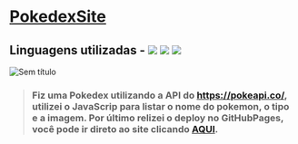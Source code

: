 # [PokedexSite](https://yagoferre.github.io/pokedex/)
## Linguagens utilizadas - <img src="https://img.shields.io/badge/JavaScript-F7DF1E?style=for-the-badge&logo=javascript&logoColor=black" /> <img src="https://img.shields.io/badge/HTML5-E34F26?style=for-the-badge&logo=html5&logoColor=white" /> <img src="https://img.shields.io/badge/CSS3-1572B6?style=for-the-badge&logo=css3&logoColor=white" />
![Sem título](https://user-images.githubusercontent.com/103700322/202709080-1fd77c34-3d14-4599-9934-4c214b5eb509.png)
> ### Fiz uma Pokedex utilizando a API do https://pokeapi.co/, utilizei o JavaScrip para listar o nome do pokemon, o tipo e a imagem. Por último relizei o deploy no GitHubPages, **você pode ir direto ao site clicando [AQUI](https://yagoferre.github.io/pokedex/).**

